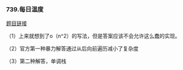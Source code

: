 ### 739.每日温度

[题目链接](https://leetcode-cn.com/problems/daily-temperatures/)

（1）上来就想到了o（n^2）的写法，但是答案应该不会允许这么蠢的实现。

（2）官方第一种暴力解答通过从后向前遍历减小了复杂度

（3）第二种解答，单调栈



